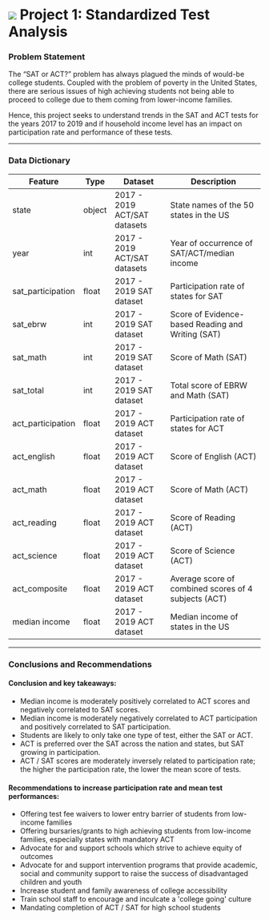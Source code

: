 # ![](https://ga-dash.s3.amazonaws.com/production/assets/logo-9f88ae6c9c3871690e33280fcf557f33.png) Project 1: Standardized Test Analysis


### Problem Statement

The “SAT or ACT?” problem has always plagued the minds of would-be college students. Coupled with the problem of poverty in the United States, there are serious issues of high achieving students not being able to proceed to college due to them coming from lower-income families.

Hence, this project seeks to understand trends in the SAT and ACT tests for the years 2017 to 2019 and if household income level has an impact on participation rate and performance of these tests.


---
### Data Dictionary

|Feature|Type|Dataset|Description|
|---|---|---|---|
|state|object|2017 - 2019 ACT/SAT datasets|State names of the 50 states in the US | 
|year|int|2017 - 2019 ACT/SAT datasets |Year of occurrence of SAT/ACT/median income|
|sat_participation|float|2017 - 2019 SAT dataset |Participation rate of states for SAT |
|sat_ebrw|int|2017 - 2019 SAT dataset |Score of Evidence-based Reading and Writing (SAT)|
|sat_math|int|2017 - 2019 SAT dataset |Score of Math (SAT)|
|sat_total|int|2017 - 2019 SAT dataset |Total score of EBRW and Math (SAT)|
|act_participation|float|2017 - 2019 ACT dataset |Participation rate of states for ACT |
|act_english|float|2017 - 2019 ACT dataset |Score of English (ACT)|
|act_math|float|2017 - 2019 ACT dataset |Score of Math (ACT)|
|act_reading|float|2017 - 2019 ACT dataset |Score of Reading (ACT)|
|act_science|float|2017 - 2019 ACT dataset |Score of Science (ACT)|
|act_composite|float|2017 - 2019 ACT dataset |Average score of combined scores of 4 subjects (ACT)|
|median income|float|2017 - 2019 ACT dataset |Median income of states in the US |


---

### Conclusions and Recommendations

#### Conclusion and key takeaways:

- Median income is moderately positively correlated to ACT scores and negatively correlated to SAT scores.
- Median income is moderately negatively correlated to ACT participation and positively correlated to SAT participation.
- Students are likely to only take one type of test, either the SAT or ACT.
- ACT is preferred over the SAT across the nation and states, but SAT growing in participation.
- ACT / SAT scores are moderately inversely related to participation rate; the higher the participation rate, the lower the mean score of tests.

#### Recommendations to increase participation rate and mean test performances:

- Offering test fee waivers to lower entry barrier of students from low-income families
- Offering bursaries/grants to high achieving students from low-income families, especially states with mandatory ACT
- Advocate for and support schools which strive to achieve equity of outcomes
- Advocate for and support intervention programs that provide academic, social and community support to raise the success of disadvantaged children and youth
- Increase student and family awareness of college accessibility
- Train school staff to encourage and inculcate a 'college going' culture
- Mandating completion of ACT / SAT for high school students 

